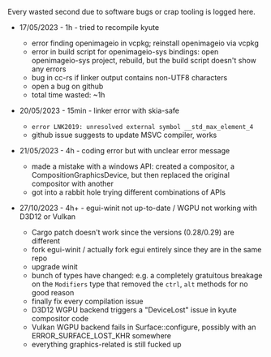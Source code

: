 Every wasted second due to software bugs or crap tooling is logged here.


* 17/05/2023 - 1h - tried to recompile kyute
   * error finding openimageio in vcpkg; reinstall openimageio via vcpkg
   * error in build script for openimageio-sys bindings: open openimageio-sys project, rebuild, but the build script doesn't show any errors
   * bug in cc-rs if linker output contains non-UTF8 characters
   * open a bug on github
   * total time wasted: ~1h

* 20/05/2023 - 15min - linker error with skia-safe
   * `error LNK2019: unresolved external symbol __std_max_element_4` 
   * github issue suggests to update MSVC compiler, works
  
* 21/05/2023 - 4h - coding error but with unclear error message
   * made a mistake with a windows API: created a compositor, a CompositionGraphicsDevice, but then replaced the original compositor with another
   * got into a rabbit hole trying different combinations of APIs

* 27/10/2023 - 4h+ - egui-winit not up-to-date / WGPU not working with D3D12 or Vulkan
  * Cargo patch doesn't work since the versions (0.28/0.29) are different
  * fork egui-winit / actually fork egui entirely since they are in the same repo
  * upgrade winit
  * bunch of types have changed: e.g. a completely gratuitous breakage on the `Modifiers` type that removed the `ctrl`, `alt` methods for no good reason
  * finally fix every compilation issue
  * D3D12 WGPU backend triggers a "DeviceLost" issue in kyute compositor code
  * Vulkan WGPU backend fails in Surface::configure, possibly with an ERROR_SURFACE_LOST_KHR somewhere
  * everything graphics-related is still fucked up


